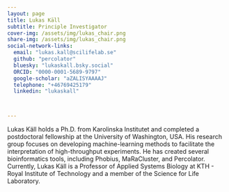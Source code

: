 ```yaml
---
layout: page
title: Lukas Käll
subtitle: Principle Investigator
cover-img: /assets/img/lukas_chair.png
share-img: /assets/img/lukas_chair.png
social-network-links:
  email: "lukas.kall@scilifelab.se"
  github: "percolator"
  bluesky: "lukaskall.bsky.social"
  ORCID: "0000-0001-5689-9797"
  google-scholar: "aZALISYAAAAJ"
  telephone: "+46769425179"
  linkedin: "lukaskall"



---
```


Lukas Käll holds a Ph.D. from Karolinska Institutet and completed a postdoctoral fellowship at the University of Washington, USA. His research group focuses on developing machine-learning methods to facilitate the interpretation of high-throughput experiments. He has created several bioinformatics tools, including Phobius, MaRaCluster, and Percolator. Currently, Lukas Käll is a Professor of Applied Systems Biology at KTH - Royal Institute of Technology and a member of the Science for Life Laboratory.

